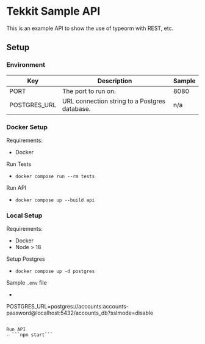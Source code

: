 # Tekkit Sample API

This is an example API to show the use of typeorm with REST, etc.

## Setup

### Environment

| Key | Description | Sample |
| - | - | - |
| PORT | The port to run on. | 8080 |
| POSTGRES_URL | URL connection string to a Postgres database. | n/a |

### Docker Setup

Requirements:
  - Docker

Run Tests
- ```docker compose run --rm tests```

Run API
- ```docker compose up --build api```

### Local Setup

Requirements:
  - Docker
  - Node > 18

Setup Postgres
- ```docker compose up -d postgres```

Sample `.env` file
- ```
POSTGRES_URL=postgres://accounts:accounts-password@localhost:5432/accounts_db?sslmode=disable
```

Run API
- ```npm start```
